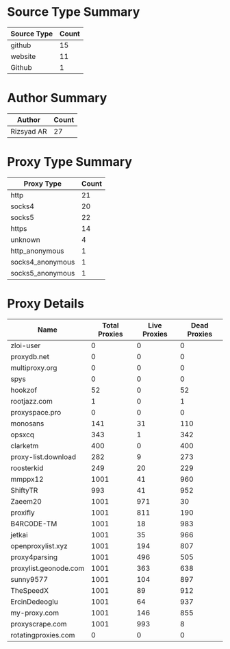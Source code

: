 # Source Type Summary

| Source Type | Count |
|-------------|-------|
| github | 15 |
| website | 11 |
| Github | 1 |


# Author Summary

| Author | Count |
|--------|-------|
| Rizsyad AR | 27 |


# Proxy Type Summary

| Proxy Type | Count |
|------------|-------|
| http | 21 |
| socks4 | 20 |
| socks5 | 22 |
| https | 14 |
| unknown | 4 |
| http_anonymous | 1 |
| socks4_anonymous | 1 |
| socks5_anonymous | 1 |


# Proxy Details

| Name | Total Proxies | Live Proxies | Dead Proxies |
|------|---------------|--------------|---------------|
| zloi-user | 0 | 0 | 0 |
| proxydb.net | 0 | 0 | 0 |
| multiproxy.org | 0 | 0 | 0 |
| spys | 0 | 0 | 0 |
| hookzof | 52 | 0 | 52 |
| rootjazz.com | 1 | 0 | 1 |
| proxyspace.pro | 0 | 0 | 0 |
| monosans | 141 | 31 | 110 |
| opsxcq | 343 | 1 | 342 |
| clarketm | 400 | 0 | 400 |
| proxy-list.download | 282 | 9 | 273 |
| roosterkid | 249 | 20 | 229 |
| mmppx12 | 1001 | 41 | 960 |
| ShiftyTR | 993 | 41 | 952 |
| Zaeem20 | 1001 | 971 | 30 |
| proxifly | 1001 | 811 | 190 |
| B4RC0DE-TM | 1001 | 18 | 983 |
| jetkai | 1001 | 35 | 966 |
| openproxylist.xyz | 1001 | 194 | 807 |
| proxy4parsing | 1001 | 496 | 505 |
| proxylist.geonode.com | 1001 | 363 | 638 |
| sunny9577 | 1001 | 104 | 897 |
| TheSpeedX | 1001 | 89 | 912 |
| ErcinDedeoglu | 1001 | 64 | 937 |
| my-proxy.com | 1001 | 146 | 855 |
| proxyscrape.com | 1001 | 993 | 8 |
| rotatingproxies.com | 0 | 0 | 0 |

